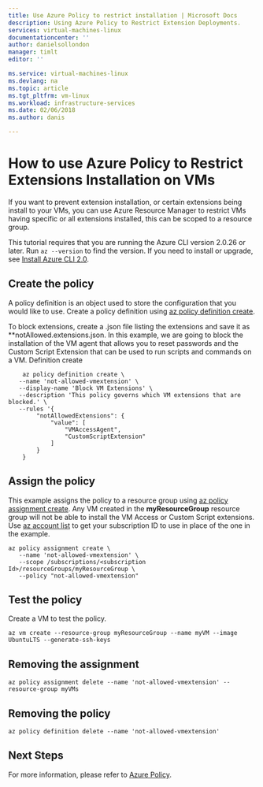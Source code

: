 ```yaml
---
title: Use Azure Policy to restrict installation | Microsoft Docs
description: Using Azure Policy to Restrict Extension Deployments.
services: virtual-machines-linux 
documentationcenter: ''
author: danielsollondon 
manager: timlt 
editor: ''

ms.service: virtual-machines-linux
ms.devlang: na
ms.topic: article
ms.tgt_pltfrm: vm-linux
ms.workload: infrastructure-services
ms.date: 02/06/2018
ms.author: danis

---
```


# How to use Azure Policy to Restrict Extensions Installation on VMs

If you want to prevent extension installation, or certain extensions being install to your VMs, you can use Azure Resource Manager to restrict VMs having specific or all extensions installed, this can be scoped to a resource group. 


This tutorial requires that you are running the Azure CLI version 2.0.26 or later. Run `az --version` to find the version. If you need to install or upgrade, see [Install Azure CLI 2.0]( /cli/azure/install-azure-cli). 


## Create the policy

A policy definition is an object used to store the configuration that you would like to use. Create a policy definition using [az policy definition create](/cli/azure/role/assignment?view=azure-cli-latest#az_role_assignment_create).

To block extensions, create a .json file listing the extensions and save it as **notAllowed.extensions.json. In this example, we are going to block the installation of the VM agent that allows you to reset passwords and the Custom Script Extension that can be used to run scripts and commands on a VM.
Definition create

```azurecli-interactive
	az policy definition create \
   --name 'not-allowed-vmextension' \
   --display-name 'Block VM Extensions' \
   --description 'This policy governs which VM extensions that are blocked.' \
   --rules '{
		"notAllowedExtensions": {
			"value": [
				"VMAccessAgent",
				"CustomScriptExtension"
			]
		}
	}
```

## Assign the policy

This example assigns the policy to a resource group using [az policy assignment create](/cli/azure/policy/assignment?view=azure-cli-latest#az_policy_assignment_create). Any VM created in the **myResourceGroup** resource group will not be able to install the VM Access or Custom Script extensions. Use [az account list](/cli/azure/account?view=azure-cli-latest#az_account_list) to get your subscription ID to use in place of the one in the example.


```azurecli-interactive
az policy assignment create \
   --name 'not-allowed-vmextension' \
   --scope /subscriptions/<subscription Id>/resourceGroups/myResourceGroup \
   --policy "not-allowed-vmextension" 
```

## Test the policy

Create a VM to test the policy.

```azurecli-interactive
az vm create --resource-group myResourceGroup --name myVM --image UbuntuLTS --generate-ssh-keys
```



## Removing the assignment
```azurecli-interactive
az policy assignment delete --name 'not-allowed-vmextension' --resource-group myVMs
```
## Removing the policy
```azurecli-interactive
az policy definition delete --name 'not-allowed-vmextension'
```


## Next Steps
For more information, please refer to [Azure Policy](../../azure-policy/azure-policy-introduction.md).
